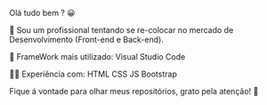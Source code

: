 Olá tudo bem ? 😀 

💼 Sou um profissional tentando se re-colocar no mercado de Desenvolvimento (Front-end e Back-end).

🔧 FrameWork mais utilizado: Visual Studio Code

👨‍💻 Experiência com: HTML CSS JS Bootstrap

Fique á vontade para olhar meus repositórios, grato pela atenção!  🙌 
